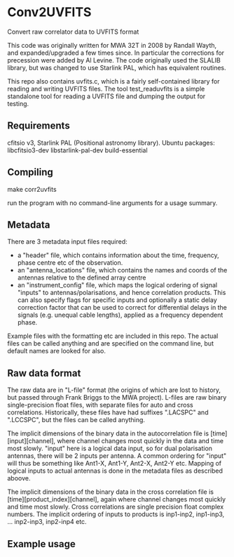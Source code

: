 # Conv2UVFITS
Convert raw correlator data to UVFITS format

This code was originally written for MWA 32T in 2008 by Randall Wayth, and expanded/upgraded a few times since. In particular the corrections for precession were added by Al Levine. The code originally used the SLALIB library, but was changed to use Starlink PAL, which has equivalent routines.

This repo also contains uvfits.c, which is a fairly self-contained library for reading and writing UVFITS files. The tool test_readuvfits is a simple standalone tool for reading a UVFITS file and dumping the output for testing.

## Requirements
cfitsio v3, Starlink PAL (Positional astronomy library).
Ubuntu packages: libcfitsio3-dev libstarlink-pal-dev build-essential

## Compiling
make corr2uvfits

run the program with no command-line arguments for a usage summary.

## Metadata
There are 3 metadata input files required:

- a "header" file, which contains information about the time, frequency, phase centre etc of the observation.
- an "antenna_locations" file, which contains the names and coords of the antennas relative to the defined array centre
- an "instrument_config" file, which maps the logical ordering of signal "inputs" to antennas/polarisations, and hence correlation products. This can also specify flags for specific inputs and optionally a static delay correction factor that can be used to correct for differential delays in the signals (e.g. unequal cable lengths), applied as a frequency dependent phase.

Example files with the formatting etc are included in this repo. The actual files can be called anything and are specified on the command line, but default names are looked for also.

## Raw data format
The raw data are in "L-file" format (the origins of which are lost to history, but passed through Frank Briggs to the MWA project).  L-files are raw binary single-precision float files, with separate files for auto and cross correlations. Historically, these files have had suffixes ".LACSPC" and ".LCCSPC", but the files can be called anything.

The implicit dimensions of the binary data in the autocorrelation file is [time][input][channel], where channel changes most quickly in the data and time most slowly.
"input" here is a logical data input, so for dual polarisation antennas, there will be 2 inputs per antenna. A common ordering for "input" will thus be something like Ant1-X, Ant1-Y, Ant2-X, Ant2-Y etc.
Mapping of logical inputs to actual antennas is done in the metadata files as described aboove.

The implicit dimensions of the binary data in the cross correlation file is [time][product_index][channel], again where channel changes most quickly and time most slowly.
Cross correlations are single precision float complex numbers. The implicit ordering of inputs to products is inp1-inp2, inp1-inp3, ... inp2-inp3, inp2-inp4 etc.

## Example usage

